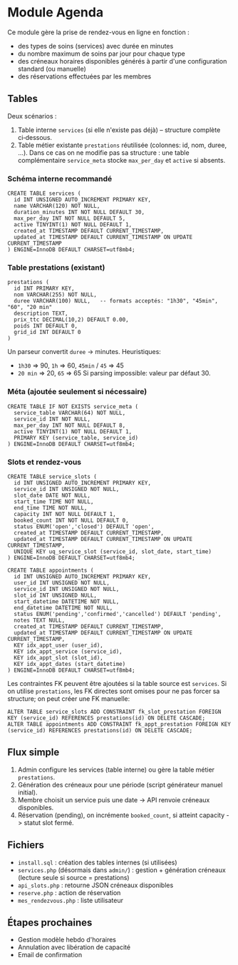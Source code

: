 # Module Agenda

Ce module gère la prise de rendez-vous en ligne en fonction :
- des types de soins (services) avec durée en minutes
- du nombre maximum de soins par jour pour chaque type
- des créneaux horaires disponibles générés à partir d'une configuration standard (ou manuelle)
- des réservations effectuées par les membres

## Tables

Deux scénarios :

1. Table interne `services` (si elle n'existe pas déjà) – structure complète ci‑dessous.
2. Table métier existante `prestations` réutilisée (colonnes: id, nom, duree, ...). Dans ce cas on ne modifie pas sa structure : une table complémentaire `service_meta` stocke `max_per_day` et `active` si absents.

### Schéma interne recommandé
```
CREATE TABLE services (
  id INT UNSIGNED AUTO_INCREMENT PRIMARY KEY,
  name VARCHAR(120) NOT NULL,
  duration_minutes INT NOT NULL DEFAULT 30,
  max_per_day INT NOT NULL DEFAULT 5,
  active TINYINT(1) NOT NULL DEFAULT 1,
  created_at TIMESTAMP DEFAULT CURRENT_TIMESTAMP,
  updated_at TIMESTAMP DEFAULT CURRENT_TIMESTAMP ON UPDATE CURRENT_TIMESTAMP
) ENGINE=InnoDB DEFAULT CHARSET=utf8mb4;
```

### Table prestations (existant)
```
prestations (
  id INT PRIMARY KEY,
  nom VARCHAR(255) NOT NULL,
  duree VARCHAR(100) NULL,   -- formats acceptés: "1h30", "45min", "60", "20 min"
  description TEXT,
  prix_ttc DECIMAL(10,2) DEFAULT 0.00,
  poids INT DEFAULT 0,
  grid_id INT DEFAULT 0
)
```
Un parseur convertit `duree` → minutes. Heuristiques:
- `1h30` => 90, `1h` => 60, `45min` / `45` => 45
- `20 min` => 20, `65` => 65
Si parsing impossible: valeur par défaut 30.

### Méta (ajoutée seulement si nécessaire)
```
CREATE TABLE IF NOT EXISTS service_meta (
  service_table VARCHAR(64) NOT NULL,
  service_id INT NOT NULL,
  max_per_day INT NOT NULL DEFAULT 8,
  active TINYINT(1) NOT NULL DEFAULT 1,
  PRIMARY KEY (service_table, service_id)
) ENGINE=InnoDB DEFAULT CHARSET=utf8mb4;
```

### Slots et rendez-vous
```
CREATE TABLE service_slots (
  id INT UNSIGNED AUTO_INCREMENT PRIMARY KEY,
  service_id INT UNSIGNED NOT NULL,
  slot_date DATE NOT NULL,
  start_time TIME NOT NULL,
  end_time TIME NOT NULL,
  capacity INT NOT NULL DEFAULT 1,
  booked_count INT NOT NULL DEFAULT 0,
  status ENUM('open','closed') DEFAULT 'open',
  created_at TIMESTAMP DEFAULT CURRENT_TIMESTAMP,
  updated_at TIMESTAMP DEFAULT CURRENT_TIMESTAMP ON UPDATE CURRENT_TIMESTAMP,
  UNIQUE KEY uq_service_slot (service_id, slot_date, start_time)
) ENGINE=InnoDB DEFAULT CHARSET=utf8mb4;

CREATE TABLE appointments (
  id INT UNSIGNED AUTO_INCREMENT PRIMARY KEY,
  user_id INT UNSIGNED NOT NULL,
  service_id INT UNSIGNED NOT NULL,
  slot_id INT UNSIGNED NULL,
  start_datetime DATETIME NOT NULL,
  end_datetime DATETIME NOT NULL,
  status ENUM('pending','confirmed','cancelled') DEFAULT 'pending',
  notes TEXT NULL,
  created_at TIMESTAMP DEFAULT CURRENT_TIMESTAMP,
  updated_at TIMESTAMP DEFAULT CURRENT_TIMESTAMP ON UPDATE CURRENT_TIMESTAMP,
  KEY idx_appt_user (user_id),
  KEY idx_appt_service (service_id),
  KEY idx_appt_slot (slot_id),
  KEY idx_appt_dates (start_datetime)
) ENGINE=InnoDB DEFAULT CHARSET=utf8mb4;
```

Les contraintes FK peuvent être ajoutées si la table source est `services`. Si on utilise `prestations`, les FK directes sont omises pour ne pas forcer sa structure; on peut créer une FK manuelle: 
```
ALTER TABLE service_slots ADD CONSTRAINT fk_slot_prestation FOREIGN KEY (service_id) REFERENCES prestations(id) ON DELETE CASCADE;
ALTER TABLE appointments ADD CONSTRAINT fk_appt_prestation FOREIGN KEY (service_id) REFERENCES prestations(id) ON DELETE CASCADE;
```

## Flux simple
1. Admin configure les services (table interne) ou gère la table métier `prestations`.
2. Génération des créneaux pour une période (script générateur manuel initial).
3. Membre choisit un service puis une date -> API renvoie créneaux disponibles.
4. Réservation (pending), on incrémente `booked_count`, si atteint capacity -> statut slot fermé.

## Fichiers
- `install.sql` : création des tables internes (si utilisées)
- `services.php` (désormais dans `admin/`) : gestion + génération créneaux (lecture seule si source = prestations)
- `api_slots.php` : retourne JSON créneaux disponibles
- `reserve.php` : action de réservation
- `mes_rendezvous.php` : liste utilisateur

## Étapes prochaines
- Gestion modèle hebdo d'horaires
- Annulation avec libération de capacité
- Email de confirmation
